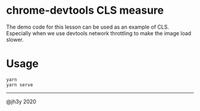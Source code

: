 # chrome-devtools CLS measure

The demo code for this lesson can be used as an example of CLS. Especially when we use devtools network throttling to make the image load slower.

# Usage

```
yarn
yarn serve
```

-----

@jh3y 2020